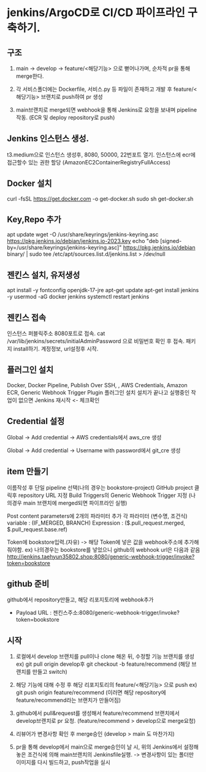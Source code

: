 # jenkins/ArgoCD로 CI/CD 파이프라인 구축하기.

## 구조

1. main -> develop -> feature/<해당기능> 으로 뻗어나가며, 순차적 pr을 통해 merge한다.

2. 각 서비스폴더에는 Dockerfile, 서비스.py 등 파일이 존재하고 개발 후 feature/<해당기능> 브랜치로 push하여 pr 생성

3. main브랜치로 merge되면 webhook을 통해 Jenkins로 요청을 보내며 pipeline 작동. (ECR 및 deploy repository로 push)

## Jenkins 인스턴스 생성.

t3.medium으로 인스턴스 생성후, 8080, 50000, 22번포트 열기.
인스턴스에 ecr에 접근할수 있는 권한 할당 (AmazonEC2ContainerRegistryFullAccess)

## Docker 설치

curl -fsSL https://get.docker.com -o get-docker.sh
sudo sh get-docker.sh

## Key,Repo 추가

apt update
wget -O /usr/share/keyrings/jenkins-keyring.asc https://pkg.jenkins.io/debian/jenkins.io-2023.key
echo "deb [signed-by=/usr/share/keyrings/jenkins-keyring.asc]" https://pkg.jenkins.io/debian binary/ | sudo tee /etc/apt/sources.list.d/jenkins.list > /dev/null

## 젠킨스 설치, 유저생성

apt install -y fontconfig openjdk-17-jre
apt-get update
apt-get install jenkins -y
usermod -aG docker jenkins
systemctl restart jenkins

## 젠킨스 접속

인스턴스 퍼블릭주소 8080포트로 접속.
cat /var/lib/jenkins/secrets/initialAdminPassword 으로 비밀번호 확인 후 접속.
패키지 install하기.
계정정보, url설정후 시작.

## 플러그인 설치

Docker, Docker Pipeline, Publish Over SSH, , AWS Credentials, Amazon ECR, Generic Webhook Trigger Plugin 플러그인 설치
설치가 끝나고 실행중인 작업이 없으면 Jenkins 재시작 <- 체크확인

## Credential 설정

Global -> Add credential -> AWS credentials에서 aws_cre 생성

Global -> Add credential -> Username with password에서 git_cre 생성

## item 만들기

이름작성 후 단일 pipeline 선택(나의 경우는 bookstore-project)
GitHub project 클릭후 repository URL 지정
Build Triggers의 Generic Webhook Trigger 지정 (나의경우 main 브랜치에 merged되면 파이프라인 실행)

Post content parameters에 2개의 파라미터 추가
각 파라미터 (변수명, 조건식)
variable : (IF_MERGED, BRANCH)
Expression : ($.pull_request.merged, $.pull_request.base.ref)

Token에 bookstore입력.(자유)
-> 해당 Token에 넣은 값을 webhook주소에 추가해줘야함.
ex) 나의경우는 bookstore를 넣었으니 github의 webhook url은 다음과 같음
http://jenkins.taehyun35802.shop:8080/generic-webhook-trigger/invoke?token=bookstore

## github 준비

github에서 repository만들고, 해당 리포지토리에 webhook추가

- Payload URL : 젠킨스주소:8080/generic-webhook-trigger/invoke?token=bookstore

## 시작

1. 로컬에서 develop 브랜치를 pull이나 clone 해온 뒤, 수정할 기능 브랜치를 생성
   ex) git pull origin develop후 git checkout -b feature/recommend (해당 브랜치를 만들고 switch)

2. 해당 기능에 대해 수정 후 해당 리포지토리의 feature/<해당기능> 으로 push
   ex) git push origin feature/recommend (이러면 해당 repository에 feature/recommend라는 브랜치가 만들어짐)

3. github에서 pull&request를 생성해서 feature/recommend 브랜치에서 develop브랜치로 pr 요청. (feature/recommend > develop으로 merge요청)

4. 리뷰어가 변경사항 확인 후 merge승인 (develop > main 도 마찬가지)

5. pr을 통해 develop에서 main으로 merge승인이 날 시, 위의 Jenkins에서 설정해놓은 조건식에 의해 main브랜치의 Jenkinsfile실행.
   -> 변경사항이 있는 폴더만 이미지를 다시 빌드하고, push작업을 실시
